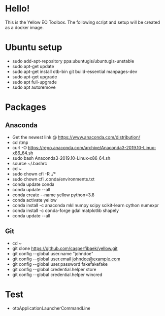 # Hello!

This is the Yellow EO Toolbox. The following script and setup will be created as a docker image.

# Ubuntu setup
  * sudo add-apt-repository ppa:ubuntugis/ubuntugis-unstable
  * sudo apt-get update
  * sudo apt-get install otb-bin git build-essential manpages-dev
  * sudo apt-get upgrade
  * sudo apt full-upgrade
  * sudo apt autoremove

# Packages
  ## Anaconda
  * Get the newest link @ https://www.anaconda.com/distribution/ 
  * cd /tmp
  * curl -O https://repo.anaconda.com/archive/Anaconda3-2019.10-Linux-x86_64.sh
  * sudo bash Anaconda3-2019.10-Linux-x86_64.sh
  * source ~/.bashrc
  * cd ~
  * sudo chown cfi -R ./*
  * sudo chown cfi .conda/environments.txt
  * conda update conda
  * conda update --all
  * conda create --name yellow python=3.8
  * conda activate yellow
  * conda install -c anaconda mkl numpy scipy scikit-learn cython numexpr
  * conda install -c conda-forge gdal matplotlib shapely
  * conda update --all

  ## Git
  * cd ~
  * git clone https://github.com/casperfibaek/yellow.git
  * git config --global user.name "johndoe"
  * git config --global user.email johndoe@example.com
  * git config --global user.password fakefakefake
  * git config --global credential.helper store
  * git config --global credential.helper wincred

  # Test
  * otbApplicationLauncherCommandLine